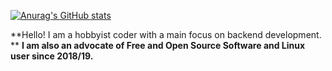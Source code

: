 [![Anurag's GitHub stats](https://github-readme-stats.vercel.app/api?username=david-0609&theme=tokyonight&hide_border=true)](https://github.com/anuraghazra/github-readme-stats)

**Hello! I am a hobbyist coder with a main focus on backend development. **
**I am also an advocate of Free and Open Source Software and Linux user since 2018/19.**
